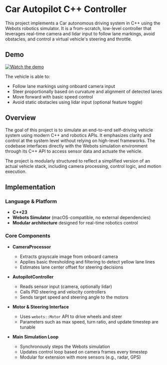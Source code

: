 
# Car Autopilot C++ Controller

This project implements a Car autonomous driving system in C++ using the Webots robotics simulator. It is a from-scratch, low-level controller that leverages real-time camera and lidar input to follow lane markings, avoid obstacles, and control a virtual vehicle's steering and throttle.

## Demo

[![Watch the demo](https://i.imgur.com/muqQhuK.jpeg)](https://youtu.be/hI3DEimlvjg)

The vehicle is able to:

* Follow lane markings using onboard camera input
* Steer proportionally based on curvature and alignment of detected lanes
* Move forward with basic speed control
* Avoid static obstacles using lidar input (optional feature toggle)

## Overview

The goal of this project is to simulate an end-to-end self-driving vehicle system using modern C++ and robotics APIs. It emphasizes clarity and control at the system level without relying on high-level frameworks. The codebase interfaces directly with the Webots simulation environment through its C++ API to access sensor data and actuate the vehicle.

The project is modularly structured to reflect a simplified version of an actual vehicle stack, including camera processing, control logic, and motion execution.


## Implementation

### Language & Platform

* **C++23**
* **Webots Simulator** (macOS-compatible, no external dependencies)
* **Modular architecture** designed for real-time robotics control

### Core Components

* **CameraProcessor**

  * Extracts grayscale image from onboard camera
  * Applies basic thresholding and filtering to detect yellow lane lines
  * Estimates lane center offset for steering decisions

* **AutopilotController**

  * Reads sensor input (camera, optionally lidar)
  * Calls PID steering and velocity controllers
  * Sends target speed and steering angle to the motors

* **Motor & Steering Interface**

  * Uses `webots::Motor` API to drive wheels and steer
  * Parameters such as max speed, turn ratio, and update timestep are tunable

* **Main Simulation Loop**

  * Synchronously steps the Webots simulation
  * Updates control loop based on camera frames every timestep
  * Modular for extension with more sensors (e.g., radar, GPS)


